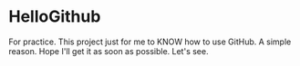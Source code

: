 # HelloGithub
For practice.
This project just for me to KNOW how to use GitHub. A simple reason.
Hope I'll get it as soon as possible.
Let's see.
